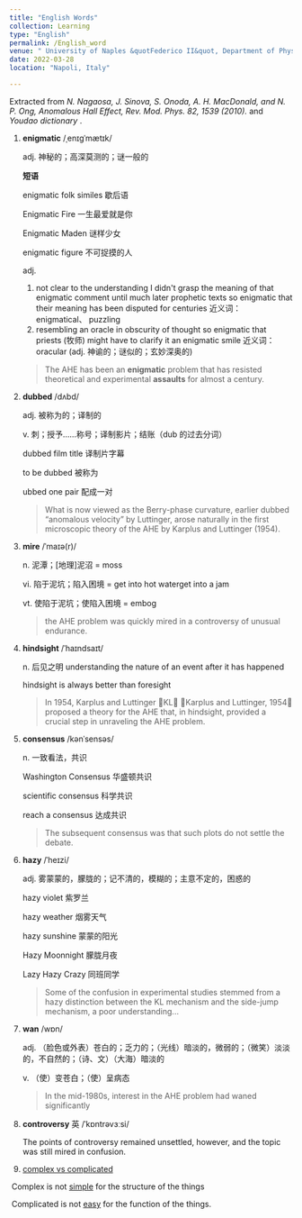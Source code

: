 ```yaml
---
title: "English Words"
collection: Learning
type: "English"
permalink: /English_word
venue: " University of Naples &quotFederico II&quot, Department of Physics"
date: 2022-03-28
location: "Napoli, Italy"

---
```


Extracted from *N. Nagaosa, J. Sinova, S. Onoda, A. H. MacDonald, and N. P. Ong, Anomalous Hall Effect, Rev. Mod. Phys. 82, 1539 (2010).*  and  *Youdao dictionary* .



1. **enigmatic** /ˌenɪɡˈmætɪk/  

   adj. 神秘的；高深莫测的；谜一般的

   **短语**

   enigmatic folk similes 歇后语

   Enigmatic Fire 一生最爱就是你

   Enigmatic Maden 谜样少女

   enigmatic figure 不可捉摸的人

   adj.

   1. not clear to the understanding
      I didn't grasp the meaning of that enigmatic comment until much later
      prophetic texts so enigmatic that their meaning has been disputed for centuries
      近义词： enigmatical、 puzzling
   2. resembling an oracle in obscurity of thought
      so enigmatic that priests (牧师) might have to clarify it
      an enigmatic smile
      近义词： oracular (adj. 神谕的；谜似的；玄妙深奥的)

   >The AHE has been an **enigmatic** problem that has resisted theoretical and experimental **assaults** for almost a century.

2. **dubbed** /dʌbd/

   adj. 被称为的；译制的

   v. 刺；授予……称号；译制影片；结账（dub 的过去分词）

   dubbed film title 译制片字幕

   to be dubbed 被称为

   ubbed one pair 配成一对

   >What is now viewed as the Berry-phase curvature, earlier dubbed “anomalous velocity” by Luttinger, arose naturally in the first microscopic theory of the AHE by Karplus and Luttinger (1954).

3. **mire**  /ˈmaɪə(r)/

   n. 泥潭；[地理]泥沼 = moss

   vi. 陷于泥坑；陷入困境 = get into hot waterget into a jam

   vt. 使陷于泥坑；使陷入困境 = embog

   >the AHE problem was quickly mired in a controversy of unusual endurance.

4. **hindsight**  /ˈhaɪndsaɪt/

   n. 后见之明 understanding the nature of an event after it has happened

   hindsight is always better than foresight

   >In 1954, Karplus and Luttinger KL Karplus and Luttinger, 1954 proposed a theory for the AHE that, in hindsight, provided a crucial step in unraveling the AHE problem.

5. **consensus** /kənˈsensəs/

   n. 一致看法，共识

   Washington Consensus 华盛顿共识

   scientific consensus 科学共识

   reach a consensus 达成共识

   >The subsequent consensus was that such plots do not settle the debate.

6. **hazy**  /ˈheɪzi/

   adj. 雾蒙蒙的，朦胧的；记不清的，模糊的；主意不定的，困惑的

   hazy violet 紫罗兰

   hazy weather 烟雾天气

   hazy sunshine 蒙蒙的阳光

   Hazy Moonnight 朦胧月夜

   Lazy Hazy Crazy 同班同学

   >Some of the confusion in experimental studies stemmed from a hazy distinction between the KL mechanism and the side-jump mechanism, a poor understanding...



7. **wan**  /wɒn/

   adj. （脸色或外表）苍白的；乏力的；（光线）暗淡的，微弱的；（微笑）淡淡的，不自然的；（诗、文）（大海）暗淡的

   v. （使）变苍白；（使）呈病态

   >In the mid-1980s, interest in the AHE problem had waned significantly



8. **controversy** 英 /ˈkɒntrəvɜːsi/

   The points of controversy remained unsettled, however, and
   the topic was still mired in confusion.

9. [complex vs complicated](https://www.quora.com/Whats-the-difference-between-complex-and-complicated-1#:~:text=Something%20that%20is%20complicated%20is,reason%20is%20difficult%20to%20understand.)

​	Complex is not <u>simple</u> for the structure of the things

​	Complicated is not <u>easy</u> for the function of the things.



